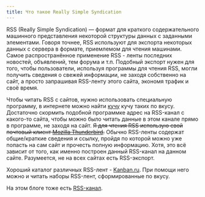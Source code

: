 ```yaml
---
title: Что такое Really Simple Syndication
---
```


RSS (Really Simple Syndication) — формат для краткого содержательного
машинного представления некоторой структуры данных с заданными
элементами. Говоря точнее, RSS используют для экспорта некоторых данных
с сервера в формате, приемлемом для чтения машинами. Самое
распространённое применение RSS - ленты последних новостей, объявлений,
тем форума и т.п. Подобный экспорт нужен для того, чтобы пользователи,
используя программы для чтения RSS, могли получить сведения о свежей
информации, не заходя собственно на сайт, а просто запрашивая RSS-ленту
этого сайта, экономя трафик и своё время.

Чтобы читать RSS с сайтов, нужно использовать специальную программу, в
интернете можно найти [кучу][] кучу таких по вкусу. Достаточно скормить
подобной программке адрес на RSS-канал с какого-то сайта, чтобы можно
было читать данные в этом канале прямо в программе, не заходя на сайт.
~~Я для чтения RSS использую свой почтовый клиент [Mozilla
Thunderbird][].~~ Обычно RSS-ленты содержат общие/краткие сведения и
ссылку, пройдя по которой можно уже попасть на сам сайт и прочесть
полную информацию. Хотя, это всё зависит от того, как именно построен
данный RSS-канал на данном сайте. Разумеется, не на всех сайтах есть
RSS-экспорт.

Хороший каталог различных RSS-лент - [Kanban.ru][]. При помощи него
можно и читать наборы RSS-лент, сформированные по вкусу.

На этом блоге тоже есть [RSS-канал][].

  [кучу]: http://www.google.ru/search?hl=ru&amp;q=%D0%9F%D1%80%D0%BE%D0%B3%D1%80%D0%B0%D0%BC%D0%BC%D1%8B+%D0%B4%D0%BB%D1%8F+%D1%87%D1%82%D0%B5%D0%BD%D0%B8%D1%8F+RSS&amp;btnG=%D0%9F%D0%BE%D0%B8%D1%81%D0%BA&amp;lr=
  [Mozilla Thunderbird]: http://www.mozilla.ru/products/thunderbird/
  [Kanban.ru]: http://www.kanban.ru/
  [RSS-канал]: http://sphinx.net.ru:80/feeds/blog/30
